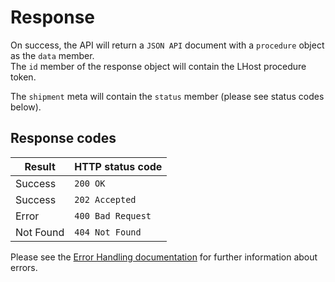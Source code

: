 # Response

On success, the API will return a `JSON API` document with a `procedure` object as the `data` member.  
The `id` member of the response object will contain the LHost procedure token.  

The `shipment` meta will contain the `status` member (please see status codes below).

## Response codes

| Result    | HTTP status code  |
|-----------|-------------------|
| Success   | `200 OK`          |
| Success   | `202 Accepted`    |
| Error     | `400 Bad Request` |
| Not Found | `404 Not Found`   |

Please see the [Error Handling documentation](/docs/ErrorHandling.md) for further information about errors.
